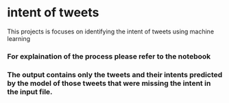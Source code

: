 # intent of tweets
This projects is focuses on  identifying the intent of tweets using machine learning
### For explaination of the process please refer to the notebook  
  
    
      
### The output contains only the tweets and their intents predicted by the model of those tweets that were missing the intent in the input file.
